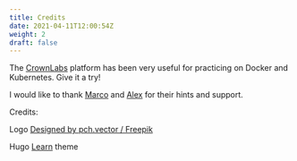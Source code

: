 ```yaml
---
title: Credits
date: 2021-04-11T12:00:54Z
weight: 2
draft: false
---
```

The [CrownLabs](https://crownlabs.polito.it/) platform has been very useful for practicing on Docker and Kubernetes. Give it a try!

I would like to thank [Marco](https://github.com/giorio94) and [Alex](https://github.com/palexster) for their hints and support.

Credits:

Logo [Designed by pch.vector / Freepik](http://www.freepik.com)

Hugo [Learn](https://themes.gohugo.io/hugo-theme-learn/) theme
